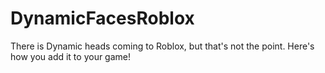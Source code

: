 # DynamicFacesRoblox
There is Dynamic heads coming to Roblox, but that's not the point. Here's how you add it to your game!
